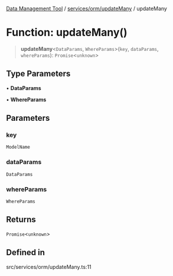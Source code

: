 [Data Management Tool](../../../../index.md) / [services/orm/updateMany](../index.md) / updateMany

# Function: updateMany()

> **updateMany**\<`DataParams`, `WhereParams`\>(`key`, `dataParams`, `whereParams`): `Promise`\<`unknown`\>

## Type Parameters

• **DataParams**

• **WhereParams**

## Parameters

### key

`ModelName`

### dataParams

`DataParams`

### whereParams

`WhereParams`

## Returns

`Promise`\<`unknown`\>

## Defined in

src/services/orm/updateMany.ts:11
